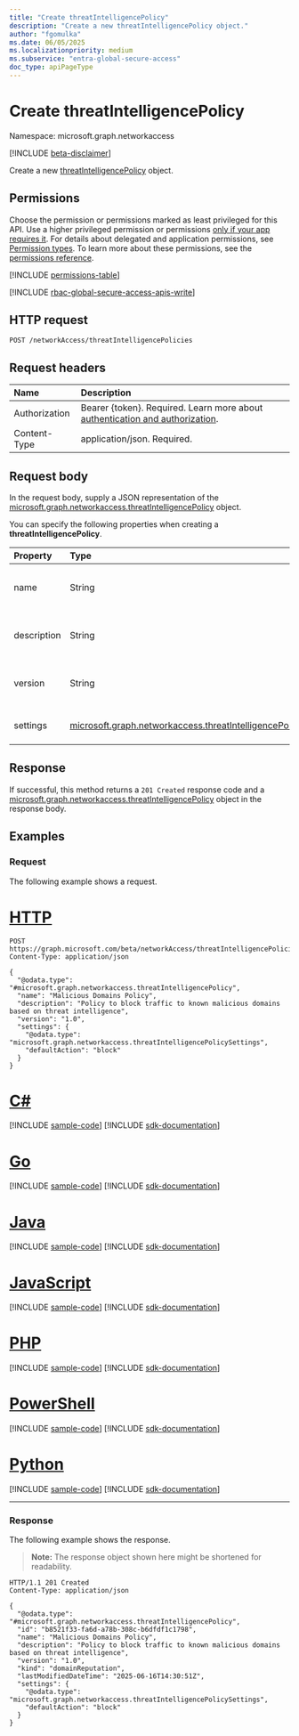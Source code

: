 ```yaml
---
title: "Create threatIntelligencePolicy"
description: "Create a new threatIntelligencePolicy object."
author: "fgomulka"
ms.date: 06/05/2025
ms.localizationpriority: medium
ms.subservice: "entra-global-secure-access"
doc_type: apiPageType
---
```


# Create threatIntelligencePolicy

Namespace: microsoft.graph.networkaccess

[!INCLUDE [beta-disclaimer](../../includes/beta-disclaimer.md)]

Create a new [threatIntelligencePolicy](../resources/networkaccess-threatintelligencepolicy.md) object.

## Permissions

Choose the permission or permissions marked as least privileged for this API. Use a higher privileged permission or permissions [only if your app requires it](/graph/permissions-overview#best-practices-for-using-microsoft-graph-permissions). For details about delegated and application permissions, see [Permission types](/graph/permissions-overview#permission-types). To learn more about these permissions, see the [permissions reference](/graph/permissions-reference).

<!-- { "blockType": "permissions", "name": "networkaccess_networkaccessroot_post_threatintelligencepolicies" } -->
[!INCLUDE [permissions-table](../includes/permissions/networkaccess-networkaccessroot-post-threatintelligencepolicies-permissions.md)]

[!INCLUDE [rbac-global-secure-access-apis-write](../includes/rbac-for-apis/rbac-global-secure-access-apis-write.md)]


## HTTP request

<!-- {
  "blockType": "ignored"
}
-->
``` http
POST /networkAccess/threatIntelligencePolicies
```

## Request headers

|Name|Description|
|:---|:---|
|Authorization|Bearer {token}. Required. Learn more about [authentication and authorization](/graph/auth/auth-concepts).|
|Content-Type|application/json. Required.|

## Request body

In the request body, supply a JSON representation of the [microsoft.graph.networkaccess.threatIntelligencePolicy](../resources/networkaccess-threatintelligencepolicy.md) object.

You can specify the following properties when creating a **threatIntelligencePolicy**.

|Property|Type|Description|
|:---|:---|:---|
|name|String|The display name of the threat intelligence policy. Inherited from [microsoft.graph.networkaccess.policy](../resources/networkaccess-policy.md). Required.|
|description|String|A description of the threat intelligence policy. Inherited from [microsoft.graph.networkaccess.policy](../resources/networkaccess-policy.md). Optional.|
|version|String|The version of the policy, used for tracking changes. Inherited from [microsoft.graph.networkaccess.policy](../resources/networkaccess-policy.md). Required.|
|settings|[microsoft.graph.networkaccess.threatIntelligencePolicySettings](../resources/networkaccess-threatintelligencepolicysettings.md)|Settings that define how the threat intelligence policy operates and evaluates threats. Required.|



## Response

If successful, this method returns a `201 Created` response code and a [microsoft.graph.networkaccess.threatIntelligencePolicy](../resources/networkaccess-threatintelligencepolicy.md) object in the response body.

## Examples

### Request

The following example shows a request.
# [HTTP](#tab/http)
<!-- {
  "blockType": "request",
  "name": "create_threatintelligencepolicy_from_"
}
-->
``` http
POST https://graph.microsoft.com/beta/networkAccess/threatIntelligencePolicies
Content-Type: application/json

{
  "@odata.type": "#microsoft.graph.networkaccess.threatIntelligencePolicy",
  "name": "Malicious Domains Policy",
  "description": "Policy to block traffic to known malicious domains based on threat intelligence",
  "version": "1.0",
  "settings": {
    "@odata.type": "microsoft.graph.networkaccess.threatIntelligencePolicySettings",
    "defaultAction": "block"
  }
}
```

# [C#](#tab/csharp)
[!INCLUDE [sample-code](../includes/snippets/csharp/create-threatintelligencepolicy-from--csharp-snippets.md)]
[!INCLUDE [sdk-documentation](../includes/snippets/snippets-sdk-documentation-link.md)]

# [Go](#tab/go)
[!INCLUDE [sample-code](../includes/snippets/go/create-threatintelligencepolicy-from--go-snippets.md)]
[!INCLUDE [sdk-documentation](../includes/snippets/snippets-sdk-documentation-link.md)]

# [Java](#tab/java)
[!INCLUDE [sample-code](../includes/snippets/java/create-threatintelligencepolicy-from--java-snippets.md)]
[!INCLUDE [sdk-documentation](../includes/snippets/snippets-sdk-documentation-link.md)]

# [JavaScript](#tab/javascript)
[!INCLUDE [sample-code](../includes/snippets/javascript/create-threatintelligencepolicy-from--javascript-snippets.md)]
[!INCLUDE [sdk-documentation](../includes/snippets/snippets-sdk-documentation-link.md)]

# [PHP](#tab/php)
[!INCLUDE [sample-code](../includes/snippets/php/create-threatintelligencepolicy-from--php-snippets.md)]
[!INCLUDE [sdk-documentation](../includes/snippets/snippets-sdk-documentation-link.md)]

# [PowerShell](#tab/powershell)
[!INCLUDE [sample-code](../includes/snippets/powershell/create-threatintelligencepolicy-from--powershell-snippets.md)]
[!INCLUDE [sdk-documentation](../includes/snippets/snippets-sdk-documentation-link.md)]

# [Python](#tab/python)
[!INCLUDE [sample-code](../includes/snippets/python/create-threatintelligencepolicy-from--python-snippets.md)]
[!INCLUDE [sdk-documentation](../includes/snippets/snippets-sdk-documentation-link.md)]

---

### Response

The following example shows the response.
>**Note:** The response object shown here might be shortened for readability.
<!-- {
  "blockType": "response",
  "truncated": true,
  "@odata.type": "microsoft.graph.networkaccess.threatIntelligencePolicy"
}
-->
``` http
HTTP/1.1 201 Created
Content-Type: application/json

{
  "@odata.type": "#microsoft.graph.networkaccess.threatIntelligencePolicy",
  "id": "b8521f33-fa6d-a78b-308c-b6dfdf1c1798",
  "name": "Malicious Domains Policy",
  "description": "Policy to block traffic to known malicious domains based on threat intelligence",
  "version": "1.0",
  "kind": "domainReputation",
  "lastModifiedDateTime": "2025-06-16T14:30:51Z",
  "settings": {
    "@odata.type": "microsoft.graph.networkaccess.threatIntelligencePolicySettings",
    "defaultAction": "block"
  }
}
```

